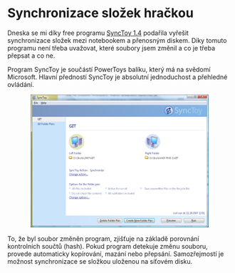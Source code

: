 <!--
title : Synchronizace složek hračkou
author : Roman Ožana <ozana@omdesign.cz>
date : 11.10.2007 10:16:00
tags : software
-->

# Synchronizace složek hračkou

Dneska se mi díky free programu [SyncToy 1.4][1] podařila vyřešit synchronizace složek mezi notebookem a přenosným diskem. Díky tomuto programu není třeba uvažovat, které soubory jsem změnil a co je třeba přepsat a co ne.

Program SyncToy je součástí PowerToys balíku, který má na svědomí Microsoft. Hlavní předností SyncToy je absolutní jednoduchost a přehledné ovládání.

<p style="TEXT-ALIGN: center">
  <a href="synctoy.png"><img src="synctoy.png" style="WIDTH: 400px; HEIGHT: 298px" title="SyncToy - synchronizace složek" height="298" width="400" alt="SyncToy - synchronizace složek" /></a>
</p>

To, že byl soubor změněn program, zjišťuje na základě porovnání kontrolních součtů (hash). Pokud program detekuje změnu souboru, provede automaticky kopírování, mazání nebo přepsání. Samozřejmostí je možnost synchronizace se složkou uloženou na síťovém disku.

 [1]: http://www.microsoft.com/windowsxp/using/digitalphotography/prophoto/synctoy.mspx "SyncToy - synchronizujeme jednoduše"